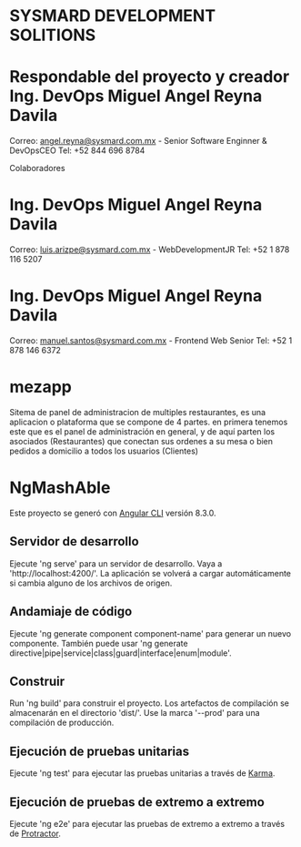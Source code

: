 # SYSMARD DEVELOPMENT SOLITIONS

# Respondable del proyecto y creador Ing. DevOps Miguel Angel Reyna Davila 
Correo: angel.reyna@sysmard.com.mx - Senior Software Enginner & DevOpsCEO
Tel: +52 844 696 8784


Colaboradores
# Ing. DevOps Miguel Angel Reyna Davila 
Correo: luis.arizpe@sysmard.com.mx - WebDevelopmentJR
Tel: +52 1 878 116 5207

#  Ing. DevOps Miguel Angel Reyna Davila 
Correo: manuel.santos@sysmard.com.mx - Frontend Web Senior
Tel: +52 1 878 146 6372

# mezapp


Sitema de panel de administracion de multiples restaurantes, es una aplicacion o plataforma que  se compone de 4 partes. en primera tenemos este que es el panel de administración en general, y de aquí parten los asociados  (Restaurantes) que conectan sus ordenes a su mesa o bien pedidos a domicilio a todos los usuarios (Clientes) 


# NgMashAble

Este proyecto se generó con [Angular CLI](https://github.com/angular/angular-cli) versión 8.3.0.

## Servidor de desarrollo

Ejecute 'ng serve' para un servidor de desarrollo. Vaya a 'http://localhost:4200/'. La aplicación se volverá a cargar automáticamente si cambia alguno de los archivos de origen.

## Andamiaje de código

Ejecute 'ng generate component component-name' para generar un nuevo componente. También puede usar 'ng generate directive|pipe|service|class|guard|interface|enum|module'.

## Construir

Run 'ng build' para construir el proyecto. Los artefactos de compilación se almacenarán en el directorio 'dist/'. Use la marca '--prod' para una compilación de producción.

## Ejecución de pruebas unitarias

Ejecute 'ng test' para ejecutar las pruebas unitarias a través de [Karma](https://karma-runner.github.io).

## Ejecución de pruebas de extremo a extremo

Ejecute 'ng e2e' para ejecutar las pruebas de extremo a extremo a través de [Protractor](http://www.protractortest.org/).
